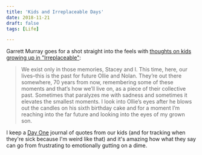 ```yaml
---
title: 'Kids and Irreplaceable Days'
date: 2018-11-21
draft: false
tags: [Life]

---
```


Garrett Murray goes for a shot straight into the feels with [thoughts on kids growing up in "Irreplaceable"](https://karbonbased.io/posts/2018/11/irreplaceable/):

> We exist only in those memories, Stacey and I. This time, here, our lives–this is the past for future Ollie and Nolan. They’re out there somewhere, 70 years from now, remembering some of these moments and that’s how we’ll live on, as a piece of their collective past. Sometimes that paralyzes me with sadness and sometimes it elevates the smallest moments. I look into Ollie’s eyes after he blows out the candles on his sixth birthday cake and for a moment I’m reaching into the far future and looking into the eyes of my grown son.

I keep a [Day One](https://dayoneapp.com) journal of quotes from our kids (and for tracking when they're sick because I'm weird like that) and it's amazing how what they say can go from frustrating to emotionally gutting on a dime.